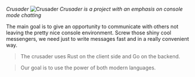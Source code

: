 *Crusader*
![Crusader](http://s33.postimg.org/45ujghrgv/dark_warrior_sword_crusader_skull_158258.jpg)
_Crusader is a project with an emphasis on console mode chatting_

The main goal is to give an opportunity to communicate with others not leaving
the pretty nice console environment. Screw those shiny cool messengers, 
we need just to write messages fast and in a really convenient way.

>The crusader uses Rust on the client side and Go on the backend. 

>Our goal is to use the power of both modern languages.